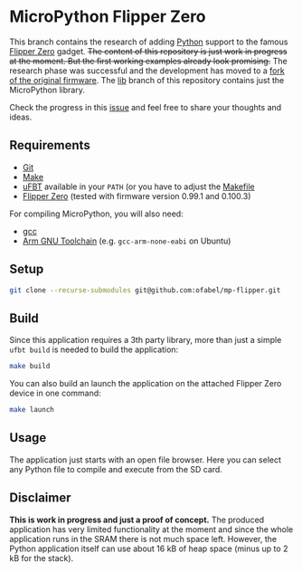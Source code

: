 # MicroPython Flipper Zero

This branch contains the research of adding [Python](https://www.python.org) support to the famous [Flipper Zero](https://flipperzero.one/) gadget.
~~The content of this repository is just work in progress at the moment.
But the first working examples already look promising.~~
The research phase was successful and the development has moved to a [fork of the original firmware](https://github.com/ofabel/flipperzero-firmware).
The [lib](https://github.com/ofabel/mp-flipper/tree/lib) branch of this repository contains just the MicroPython library.

Check the progress in this [issue](https://github.com/flipperdevices/flipperzero-firmware/issues/3559) and feel free to share your thoughts and ideas.

## Requirements

* [Git](https://git-scm.com/)
* [Make](https://www.gnu.org/software/make/)
* [uFBT](https://pypi.org/project/ufbt/) available in your `PATH` (or you have to adjust the [Makefile](./Makefile)
* [Flipper Zero](https://flipperzero.one/) (tested with firmware version 0.99.1 and 0.100.3)

For compiling MicroPython, you will also need:

* [gcc](https://gcc.gnu.org/)
* [Arm GNU Toolchain](https://developer.arm.com/Tools%20and%20Software/GNU%20Toolchain) (e.g. `gcc-arm-none-eabi` on Ubuntu)

## Setup

```bash
git clone --recurse-submodules git@github.com:ofabel/mp-flipper.git
```

## Build

Since this application requires a 3th party library, more than just a simple `ufbt build` is needed to build the application:

```bash
make build
```

You can also build an launch the application on the attached Flipper Zero device in one command:

```bash
make launch
```

## Usage

The application just starts with an open file browser.
Here you can select any Python file to compile and execute from the SD card.

## Disclaimer

**This is work in progress and just a proof of concept.**
The produced application has very limited functionality at the moment and since the whole application runs in the SRAM there is not much space left.
However, the Python application itself can use about 16 kB of heap space (minus up to 2 kB for the stack).
